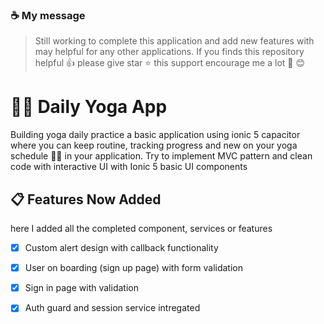 ### :coffee: My message 
> Still working to complete this application and add new features with may helpful for any other applications.
> If you finds this repository helpful :thumbsup:
> please give star :star:
> this support encourage me a lot :muscle: :blush:



# :lotus_position_man: Daily Yoga App 
Building yoga daily practice a basic application using ionic 5 capacitor where you can keep routine, tracking progress and new on your yoga schedule :lotus_position_man: in your application. Try to implement MVC pattern and clean code with interactive UI with Ionic 5 basic UI components 

## :clipboard: Features Now Added 
here I added all the completed component, services or features

- [x] Custom alert design with callback functionality 
- [x] User on boarding (sign up page) with form validation
- [x] Sign in page with validation
- [x] Auth guard and session service intregated



